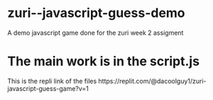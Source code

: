 # zuri--javascript-guess-demo
A demo javascript game done for the zuri week 2 assigment
<h1>The main work is in the script.js </h1>
This is the repli link of the files
https://replit.com/@dacoolguy1/zuri-javascript-guess-game?v=1
